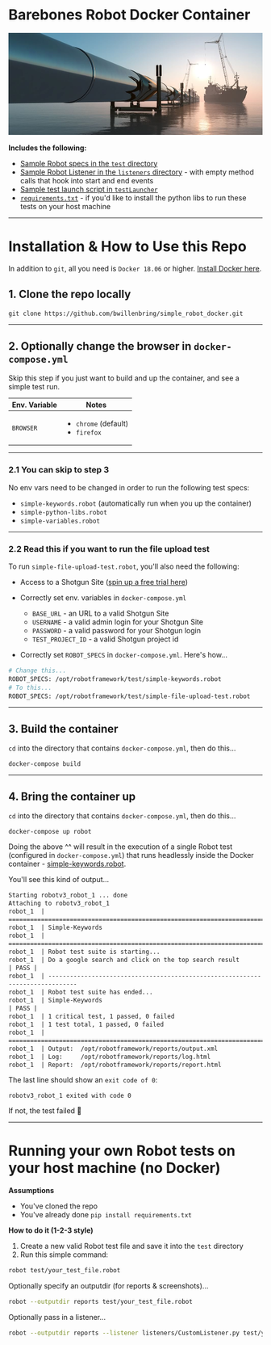 # Barebones Robot Docker Container


[repoImage]: fixtures/pipeline.jpg "Barebones Robot Docker Container"

![repoImage]

**Includes the following:**
- [Sample Robot specs in the `test` directory](test/)
- [Sample Robot Listener in the `listeners` directory](listeners/CustomListener.py) - with empty method calls that hook into start and end events
- [Sample test launch script in `testLauncher`](testLauncher/testLauncher.py)
- [`requirements.txt`](requirements.txt) - if you'd like to install the python libs to run these tests on your host machine

----

# Installation & How to Use this Repo
In addition to `git`, all you need is `Docker 18.06` or higher. [Install Docker here](https://docs.docker.com/install/).
## 1. Clone the repo locally
```
git clone https://github.com/bwillenbring/simple_robot_docker.git
```

----

## 2. Optionally change the browser in `docker-compose.yml`
Skip this step if you just want to build and up the container, and see a simple test run.

| Env. Variable | Notes |
| ------------- | ----- |
| `BROWSER` | <ul><li>`chrome` (default)</li><li>`firefox`</li></ul> |

----

### 2.1 You can skip to step 3
No env vars need to be changed in order to run the following test specs:
- `simple-keywords.robot` (automatically run when you up the container)
- `simple-python-libs.robot`
- `simple-variables.robot`

----

### 2.2 Read this if you want to run the file upload test
To run `simple-file-upload-test.robot`, you'll also need the following:
- Access to a Shotgun Site ([spin up a free trial here](https://www.shotgunsoftware.com/trial/))
- Correctly set env. variables in `docker-compose.yml`
  - `BASE_URL` - an URL to a valid Shotgun Site
  - `USERNAME` - a valid admin login for your Shotgun Site
  - `PASSWORD` - a valid password for your Shotgun login
  - `TEST_PROJECT_ID` - a valid Shotgun project id


- Correctly set `ROBOT_SPECS` in `docker-compose.yml`. Here's how...
```bash
# Change this...
ROBOT_SPECS: /opt/robotframework/test/simple-keywords.robot
# To this...
ROBOT_SPECS: /opt/robotframework/test/simple-file-upload-test.robot
```

----

## 3. Build the container
`cd` into the directory that contains `docker-compose.yml`, then do this...
```
docker-compose build
```

----

## 4. Bring the container up
`cd` into the directory that contains `docker-compose.yml`, then do this...
```
docker-compose up robot
```
Doing the above ^^ will result in the execution of a single Robot test (configured in `docker-compose.yml`) that runs headlessly inside the Docker container - [simple-keywords.robot](test/simple-keywords.robot).

You'll see this kind of output...
```
Starting robotv3_robot_1 ... done
Attaching to robotv3_robot_1
robot_1  | ==============================================================================
robot_1  | Simple-Keywords                                                               
robot_1  | ==============================================================================
robot_1  | Robot test suite is starting...
robot_1  | Do a google search and click on the top search result                 | PASS |
robot_1  | ------------------------------------------------------------------------------
robot_1  | Robot test suite has ended...
robot_1  | Simple-Keywords                                                       | PASS |
robot_1  | 1 critical test, 1 passed, 0 failed
robot_1  | 1 test total, 1 passed, 0 failed
robot_1  | ==============================================================================
robot_1  | Output:  /opt/robotframework/reports/output.xml
robot_1  | Log:     /opt/robotframework/reports/log.html
robot_1  | Report:  /opt/robotframework/reports/report.html
```
The last line should show an `exit code of 0`:
```
robotv3_robot_1 exited with code 0
```
If not, the test failed :grimacing:

----

# Running your own Robot tests on your host machine (no Docker)
**Assumptions**
- You've cloned the repo
- You've already done `pip install requirements.txt`

**How to do it (1-2-3 style)**

1. Create a new valid Robot test file and save it into the `test` directory
1. Run this simple command: <br/>
```bash
robot test/your_test_file.robot
```
Optionally specify an outputdir (for reports & screenshots)...
```bash
robot --outputdir reports test/your_test_file.robot
```
Optionally pass in a listener...
```bash
robot --outputdir reports --listener listeners/CustomListener.py test/your_test_file.robot
```
